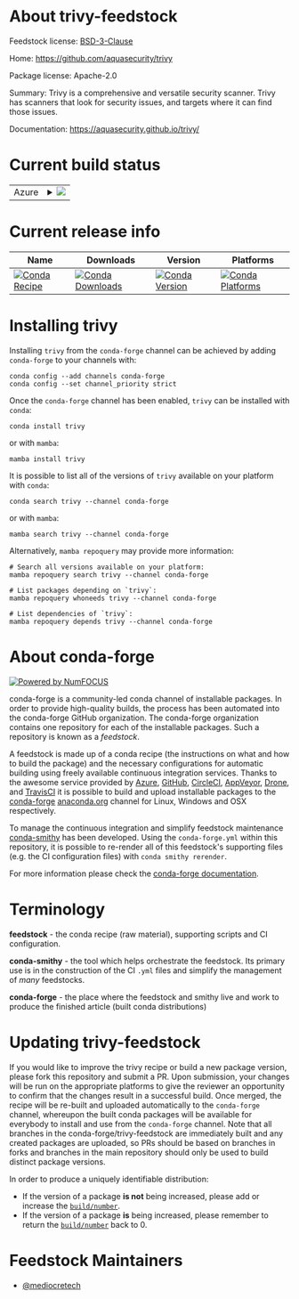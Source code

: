 About trivy-feedstock
=====================

Feedstock license: [BSD-3-Clause](https://github.com/conda-forge/trivy-feedstock/blob/main/LICENSE.txt)

Home: https://github.com/aquasecurity/trivy

Package license: Apache-2.0

Summary: Trivy is a comprehensive and versatile security scanner. Trivy has scanners that look for security issues, and targets where it can find those issues.

Documentation: https://aquasecurity.github.io/trivy/

Current build status
====================


<table>
    
  <tr>
    <td>Azure</td>
    <td>
      <details>
        <summary>
          <a href="https://dev.azure.com/conda-forge/feedstock-builds/_build/latest?definitionId=23620&branchName=main">
            <img src="https://dev.azure.com/conda-forge/feedstock-builds/_apis/build/status/trivy-feedstock?branchName=main">
          </a>
        </summary>
        <table>
          <thead><tr><th>Variant</th><th>Status</th></tr></thead>
          <tbody><tr>
              <td>linux_64</td>
              <td>
                <a href="https://dev.azure.com/conda-forge/feedstock-builds/_build/latest?definitionId=23620&branchName=main">
                  <img src="https://dev.azure.com/conda-forge/feedstock-builds/_apis/build/status/trivy-feedstock?branchName=main&jobName=linux&configuration=linux%20linux_64_" alt="variant">
                </a>
              </td>
            </tr><tr>
              <td>linux_aarch64</td>
              <td>
                <a href="https://dev.azure.com/conda-forge/feedstock-builds/_build/latest?definitionId=23620&branchName=main">
                  <img src="https://dev.azure.com/conda-forge/feedstock-builds/_apis/build/status/trivy-feedstock?branchName=main&jobName=linux&configuration=linux%20linux_aarch64_" alt="variant">
                </a>
              </td>
            </tr><tr>
              <td>linux_ppc64le</td>
              <td>
                <a href="https://dev.azure.com/conda-forge/feedstock-builds/_build/latest?definitionId=23620&branchName=main">
                  <img src="https://dev.azure.com/conda-forge/feedstock-builds/_apis/build/status/trivy-feedstock?branchName=main&jobName=linux&configuration=linux%20linux_ppc64le_" alt="variant">
                </a>
              </td>
            </tr><tr>
              <td>osx_64</td>
              <td>
                <a href="https://dev.azure.com/conda-forge/feedstock-builds/_build/latest?definitionId=23620&branchName=main">
                  <img src="https://dev.azure.com/conda-forge/feedstock-builds/_apis/build/status/trivy-feedstock?branchName=main&jobName=osx&configuration=osx%20osx_64_" alt="variant">
                </a>
              </td>
            </tr><tr>
              <td>osx_arm64</td>
              <td>
                <a href="https://dev.azure.com/conda-forge/feedstock-builds/_build/latest?definitionId=23620&branchName=main">
                  <img src="https://dev.azure.com/conda-forge/feedstock-builds/_apis/build/status/trivy-feedstock?branchName=main&jobName=osx&configuration=osx%20osx_arm64_" alt="variant">
                </a>
              </td>
            </tr><tr>
              <td>win_64</td>
              <td>
                <a href="https://dev.azure.com/conda-forge/feedstock-builds/_build/latest?definitionId=23620&branchName=main">
                  <img src="https://dev.azure.com/conda-forge/feedstock-builds/_apis/build/status/trivy-feedstock?branchName=main&jobName=win&configuration=win%20win_64_" alt="variant">
                </a>
              </td>
            </tr>
          </tbody>
        </table>
      </details>
    </td>
  </tr>
</table>

Current release info
====================

| Name | Downloads | Version | Platforms |
| --- | --- | --- | --- |
| [![Conda Recipe](https://img.shields.io/badge/recipe-trivy-green.svg)](https://anaconda.org/conda-forge/trivy) | [![Conda Downloads](https://img.shields.io/conda/dn/conda-forge/trivy.svg)](https://anaconda.org/conda-forge/trivy) | [![Conda Version](https://img.shields.io/conda/vn/conda-forge/trivy.svg)](https://anaconda.org/conda-forge/trivy) | [![Conda Platforms](https://img.shields.io/conda/pn/conda-forge/trivy.svg)](https://anaconda.org/conda-forge/trivy) |

Installing trivy
================

Installing `trivy` from the `conda-forge` channel can be achieved by adding `conda-forge` to your channels with:

```
conda config --add channels conda-forge
conda config --set channel_priority strict
```

Once the `conda-forge` channel has been enabled, `trivy` can be installed with `conda`:

```
conda install trivy
```

or with `mamba`:

```
mamba install trivy
```

It is possible to list all of the versions of `trivy` available on your platform with `conda`:

```
conda search trivy --channel conda-forge
```

or with `mamba`:

```
mamba search trivy --channel conda-forge
```

Alternatively, `mamba repoquery` may provide more information:

```
# Search all versions available on your platform:
mamba repoquery search trivy --channel conda-forge

# List packages depending on `trivy`:
mamba repoquery whoneeds trivy --channel conda-forge

# List dependencies of `trivy`:
mamba repoquery depends trivy --channel conda-forge
```


About conda-forge
=================

[![Powered by
NumFOCUS](https://img.shields.io/badge/powered%20by-NumFOCUS-orange.svg?style=flat&colorA=E1523D&colorB=007D8A)](https://numfocus.org)

conda-forge is a community-led conda channel of installable packages.
In order to provide high-quality builds, the process has been automated into the
conda-forge GitHub organization. The conda-forge organization contains one repository
for each of the installable packages. Such a repository is known as a *feedstock*.

A feedstock is made up of a conda recipe (the instructions on what and how to build
the package) and the necessary configurations for automatic building using freely
available continuous integration services. Thanks to the awesome service provided by
[Azure](https://azure.microsoft.com/en-us/services/devops/), [GitHub](https://github.com/),
[CircleCI](https://circleci.com/), [AppVeyor](https://www.appveyor.com/),
[Drone](https://cloud.drone.io/welcome), and [TravisCI](https://travis-ci.com/)
it is possible to build and upload installable packages to the
[conda-forge](https://anaconda.org/conda-forge) [anaconda.org](https://anaconda.org/)
channel for Linux, Windows and OSX respectively.

To manage the continuous integration and simplify feedstock maintenance
[conda-smithy](https://github.com/conda-forge/conda-smithy) has been developed.
Using the ``conda-forge.yml`` within this repository, it is possible to re-render all of
this feedstock's supporting files (e.g. the CI configuration files) with ``conda smithy rerender``.

For more information please check the [conda-forge documentation](https://conda-forge.org/docs/).

Terminology
===========

**feedstock** - the conda recipe (raw material), supporting scripts and CI configuration.

**conda-smithy** - the tool which helps orchestrate the feedstock.
                   Its primary use is in the construction of the CI ``.yml`` files
                   and simplify the management of *many* feedstocks.

**conda-forge** - the place where the feedstock and smithy live and work to
                  produce the finished article (built conda distributions)


Updating trivy-feedstock
========================

If you would like to improve the trivy recipe or build a new
package version, please fork this repository and submit a PR. Upon submission,
your changes will be run on the appropriate platforms to give the reviewer an
opportunity to confirm that the changes result in a successful build. Once
merged, the recipe will be re-built and uploaded automatically to the
`conda-forge` channel, whereupon the built conda packages will be available for
everybody to install and use from the `conda-forge` channel.
Note that all branches in the conda-forge/trivy-feedstock are
immediately built and any created packages are uploaded, so PRs should be based
on branches in forks and branches in the main repository should only be used to
build distinct package versions.

In order to produce a uniquely identifiable distribution:
 * If the version of a package **is not** being increased, please add or increase
   the [``build/number``](https://docs.conda.io/projects/conda-build/en/latest/resources/define-metadata.html#build-number-and-string).
 * If the version of a package **is** being increased, please remember to return
   the [``build/number``](https://docs.conda.io/projects/conda-build/en/latest/resources/define-metadata.html#build-number-and-string)
   back to 0.

Feedstock Maintainers
=====================

* [@mediocretech](https://github.com/mediocretech/)

